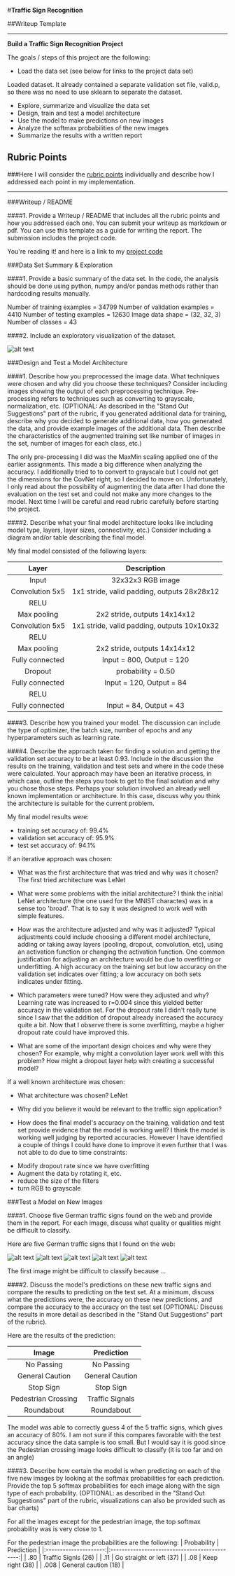 #**Traffic Sign Recognition** 

##Writeup Template

---

**Build a Traffic Sign Recognition Project**

The goals / steps of this project are the following:
* Load the data set (see below for links to the project data set)

Loaded dataset. It already contained a separate validation set file, valid.p, so there
was no need to use sklearn to separate the dataset. 
																																																																																				
* Explore, summarize and visualize the data set
* Design, train and test a model architecture
* Use the model to make predictions on new images
* Analyze the softmax probabilities of the new images
* Summarize the results with a written report


[//]: # (Image References)

[image1]: ./examples/visualization.jpg "Visualization"
[image3]: ./examples/random_noise.jpg "Random Noise"
[image4]: ./examples/placeholder.png "Traffic Sign 1"
[image5]: ./examples/placeholder.png "Traffic Sign 2"
[image6]: ./examples/placeholder.png "Traffic Sign 3"
[image7]: ./examples/placeholder.png "Traffic Sign 4"
[image8]: ./examples/placeholder.png "Traffic Sign 5"
[image9]: ./my_images/nopassing.jpg "No Passing - Traffic Sign 1"

## Rubric Points
###Here I will consider the [rubric points](https://review.udacity.com/#!/rubrics/481/view) individually and describe how I addressed each point in my implementation.  

---
###Writeup / README

####1. Provide a Writeup / README that includes all the rubric points and how you addressed each one. You can submit your writeup as markdown or pdf. You can use this template as a guide for writing the report. The submission includes the project code.

You're reading it! and here is a link to my [project code](https://github.com/udacity/CarND-Traffic-Sign-Classifier-Project/blob/master/Traffic_Sign_Classifier.ipynb)

###Data Set Summary & Exploration

####1. Provide a basic summary of the data set. In the code, the analysis should be done using python, numpy and/or pandas methods rather than hardcoding results manually.

Number of training examples = 34799
Number of validation examples = 4410
Number of testing examples = 12630
Image data shape = (32, 32, 3)
Number of classes = 43

####2. Include an exploratory visualization of the dataset.

![alt text][image1]

###Design and Test a Model Architecture

####1. Describe how you preprocessed the image data. What techniques were chosen and why did you choose these techniques? Consider including images showing the output of each preprocessing technique. Pre-processing refers to techniques such as converting to grayscale, normalization, etc. (OPTIONAL: As described in the "Stand Out Suggestions" part of the rubric, if you generated additional data for training, describe why you decided to generate additional data, how you generated the data, and provide example images of the additional data. Then describe the characteristics of the augmented training set like number of images in the set, number of images for each class, etc.)

The only pre-processing I did was the MaxMin scaling applied one of the earlier assignments. This made a big difference when
analyzing the accuracy. I additionally tried to to convert to grayscale but I could not get the dimensions for the CovNet right,
so I decided to move on. Unfortunately, I only read about the possibility of augmenting the data after I had done the evaluation
on the test set and could not make any more changes to the model. Next time I will be careful and read rubric carefully before
starting the project. 

####2. Describe what your final model architecture looks like including model type, layers, layer sizes, connectivity, etc.) Consider including a diagram and/or table describing the final model.

My final model consisted of the following layers:

| Layer         		|     Description	        					| 
|:---------------------:|:---------------------------------------------:| 
| Input         		| 32x32x3 RGB image   							| 
| Convolution 5x5     	| 1x1 stride, valid padding, outputs 28x28x12 	|
| RELU					|												|
| Max pooling	      	| 2x2 stride,  outputs 14x14x12 				|
| Convolution 5x5	    | 1x1 stride, valid padding, outputs 10x10x32      									|
| RELU					|												|
| Max pooling	      	| 2x2 stride,  outputs 14x14x12 				|
| Fully connected		|       Input = 800, Output = 120  									|
| Dropout		|       probability = 0.50
| Fully connected		|       Input = 120, Output = 84  									|
| RELU					|												|
| Fully connected		|       Input = 84, Output = 43  									|


####3. Describe how you trained your model. The discussion can include the type of optimizer, the batch size, number of epochs and any hyperparameters such as learning rate.


####4. Describe the approach taken for finding a solution and getting the validation set accuracy to be at least 0.93. Include in the discussion the results on the training, validation and test sets and where in the code these were calculated. Your approach may have been an iterative process, in which case, outline the steps you took to get to the final solution and why you chose those steps. Perhaps your solution involved an already well known implementation or architecture. In this case, discuss why you think the architecture is suitable for the current problem.

My final model results were:
* training set accuracy of: 99.4%
* validation set accuracy of: 95.9% 
* test set accuracy of: 94.1%

If an iterative approach was chosen:
* What was the first architecture that was tried and why was it chosen?
  The first tried architecture was LeNet 

* What were some problems with the initial architecture?
I think the initial LeNet architecture (the one used for the MNIST charactes) was in a sense too 'broad'.
That is to say it was designed to work well with simple features.   


* How was the architecture adjusted and why was it adjusted? Typical adjustments could include choosing a different model architecture, adding or taking away layers (pooling, dropout, convolution, etc), using an activation function or changing the activation function. One common justification for adjusting an architecture would be due to overfitting or underfitting. A high accuracy on the training set but low accuracy on the validation set indicates over fitting; a low accuracy on both sets indicates under fitting.



* Which parameters were tuned? How were they adjusted and why?
Learning rate was increased to r=0.004 since this yielded better accuracy in the validation set. 
For the dropout rate I didn't really tune since I saw that the addition of dropout already increased
the accuracy quite a bit. Now that I observe there is some overfitting, maybe a higher dropout rate could have
improved this. 

* What are some of the important design choices and why were they chosen?
For example, why might a convolution layer work well with this problem?
How might a dropout layer help with creating a successful model?

If a well known architecture was chosen:
* What architecture was chosen?
LeNet
* Why did you believe it would be relevant to the traffic sign application?

* How does the final model's accuracy on the training, validation and test set provide evidence that the model is working well?
I think the model is working well judging by reported accuracies. However I have identified a couple of things I could have done
to improve it even further that I was not able to do due to time constraints:

- Modify dropout rate since we have overfitting
- Augment the data by rotating it, etc.
- reduce the size of the filters
- turn RGB to grayscale 


###Test a Model on New Images

####1. Choose five German traffic signs found on the web and provide them in the report. For each image, discuss what quality or qualities might be difficult to classify.

Here are five German traffic signs that I found on the web:

![alt text][image9] ![alt text][image5] ![alt text][image6] 
![alt text][image7] ![alt text][image8]

The first image might be difficult to classify because ...

####2. Discuss the model's predictions on these new traffic signs and compare the results to predicting on the test set. At a minimum, discuss what the predictions were, the accuracy on these new predictions, and compare the accuracy to the accuracy on the test set (OPTIONAL: Discuss the results in more detail as described in the "Stand Out Suggestions" part of the rubric).

Here are the results of the prediction:

| Image			        |     Prediction	        					| 
|:---------------------:|:---------------------------------------------:| 
| No Passing      		| No Passing   									| 
| General Caution     		| General Caution 										|
| Stop Sign			| Stop Sign
| Pedestrian Crossing 		| Traffic Signals					 				|
| Roundabout			| Roundabout      							|


The model was able to correctly guess 4 of the 5 traffic signs, which gives an accuracy of 80%.
I am not sure if this compares favorable with the test accuracy since the data sample is too small. But I would say
it is good since the Pedestrian crossing image looks difficult to classify (it is too far and on an angle) 

####3. Describe how certain the model is when predicting on each of the five new images by looking at the softmax probabilities for each prediction. Provide the top 5 softmax probabilities for each image along with the sign type of each probability. (OPTIONAL: as described in the "Stand Out Suggestions" part of the rubric, visualizations can also be provided such as bar charts)

For all the images except for the pedestrian image, the top softmax probability was is very close to 1.

For the pedestrian image the probabilities are the following:
| Probability         	|     Prediction	        					| 
|:---------------------:|:---------------------------------------------:| 
| .80         			| Traffic Signls (26)   									| 
| .11     				| Go straight or left (37) 										|
| .08					| Keep right (38)											|
| .008	      			| General caution (18) 					 				|









